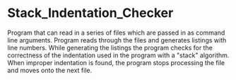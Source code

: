 # Stack_Indentation_Checker
Program that can read in a series of files which are passed in as command line arguments. Program reads through the files and generates listings with line numbers. While generating the listings the program checks for the correctness of the indentation used in the program with a "stack" algorithm. When improper indentation is found, the program stops processing the file and moves onto the next file. 